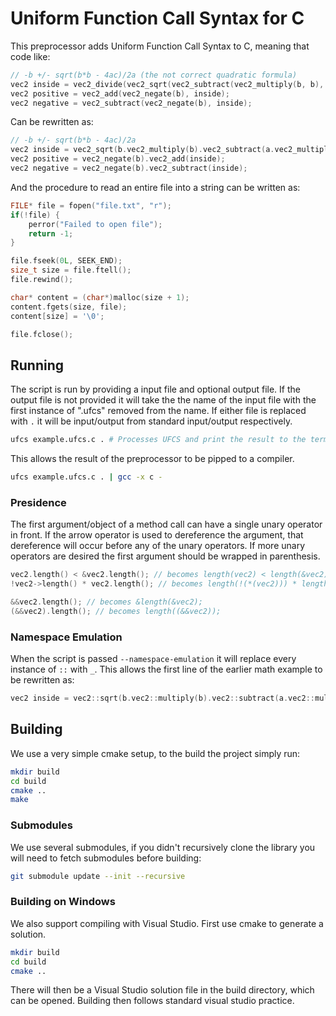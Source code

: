 # Uniform Function Call Syntax for C

This preprocessor adds Uniform Function Call Syntax to C, meaning that code like:

```c
// -b +/- sqrt(b*b - 4ac)/2a (the not correct quadratic formula)
vec2 inside = vec2_divide(vec2_sqrt(vec2_subtract(vec2_multiply(b, b), vec2_scalar_multiply(vec2_multiply(a, c), 4))), vec2_scalar_multiply(a, 2));
vec2 positive = vec2_add(vec2_negate(b), inside);
vec2 negative = vec2_subtract(vec2_negate(b), inside);
```

Can be rewritten as:

```c
// -b +/- sqrt(b*b - 4ac)/2a
vec2 inside = vec2_sqrt(b.vec2_multiply(b).vec2_subtract(a.vec2_multiply(c).vec2_scalar_multiply(4))).vec2_divide(a.vec2_scalar_multiply(2));
vec2 positive = vec2_negate(b).vec2_add(inside);
vec2 negative = vec2_negate(b).vec2_subtract(inside);
```

And the procedure to read an entire file into a string can be written as:

```c
FILE* file = fopen("file.txt", "r");
if(!file) {
    perror("Failed to open file");
    return -1;
}

file.fseek(0L, SEEK_END);
size_t size = file.ftell();
file.rewind();

char* content = (char*)malloc(size + 1);
content.fgets(size, file);
content[size] = '\0';

file.fclose();
```

## Running

The script is run by providing a input file and optional output file. If the output file is not provided it will take the the name of the input file with the first instance of ".ufcs" removed from the name. If either file is replaced with `.` it will be input/output from standard input/output respectively.

```bash
ufcs example.ufcs.c . # Processes UFCS and print the result to the terminal
```

This allows the result of the preprocessor to be pipped to a compiler.

```bash
ufcs example.ufcs.c . | gcc -x c -
```

### Presidence 

The first argument/object of a method call can have a single unary operator in front. If the arrow operator is used to dereference the argument, that dereference will occur before any of the unary operators. If more unary operators are desired the first argument should be wrapped in parenthesis.

```cpp
vec2.length() < &vec2.length(); // becomes length(vec2) < length(&vec2);
!vec2->length() * vec2.length(); // becomes length(!(*(vec2))) * length(vec2);

&&vec2.length(); // becomes &length(&vec2);
(&&vec2).length(); // becomes length((&&vec2));
```

### Namespace Emulation

When the script is passed `--namespace-emulation` it will replace every instance of `::` with `_`. This allows the first line of the earlier math example to be rewritten as: 

```cpp
vec2 inside = vec2::sqrt(b.vec2::multiply(b).vec2::subtract(a.vec2::multiply(c).vec2::scalar_multiply(4))).vec2::divide(a.vec2::scalar_multiply(2));
```

## Building

We use a very simple cmake setup, to the build the project simply run:

```bash
mkdir build
cd build
cmake ..
make
```

### Submodules

We use several submodules, if you didn't recursively clone the library you will need to fetch submodules before building:
```bash
git submodule update --init --recursive
```

### Building on Windows

We also support compiling with Visual Studio. First use cmake to generate a solution.

```bash
mkdir build
cd build
cmake ..
```

There will then be a Visual Studio solution file in the build directory, which can be opened. Building then follows standard visual studio practice.
